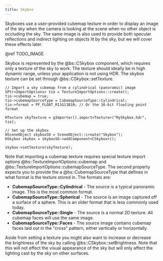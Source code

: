 ```yaml
---
title: Skybox
---
```

Skyboxes use a user-provided cubemap texture in order to display an image of the sky when the camera is looking at the scene when no other object is occluding the sky. The same image is also used to provide both specular reflections and indirect lighting on objects lit by the sky, but we will cover these effects later.

@ref TODO_IMAGE

Skybox is represented by the @bs::CSkybox component, which requires only a texture of the sky to work. The texture should ideally be in high dynamic range, unless your application is not using HDR. The skybox texture can be set through @bs::CSkybox::setTexture.

~~~~~~~~~~~~~{.cpp}
// Import a sky cubemap from a cylindrical (panoramic) image
SPtr<ImportOptions> tio = TextureImportOptions::create();
tio->cubemap = true;
tio->cubemapSourceType = CubemapSourceType::Cylindrical;
tio->format = PF_FLOAT_R11G11B10; // Or the 16-bit floating point format

HTexture skyTexture = gImporter().import<Texture>("MySkybox.hdr", tio);

// Set up the skybox
HSceneObject skyboxSO = SceneObject::create("Skybox");
HSkybox skybox = skyboxSO->addComponent<CSkybox>();

skybox->setTexture(skyTexture);
~~~~~~~~~~~~~

Note that importing a cubemap texture requires special texture import options @bs::TextureImportOptions::cubemap and @bs::TextureImportOptions::cubemapSourceType. The second property expects you to provide the a @bs::CubemapSourceType that defines in what format is the texture stored in. The formats are:
 - **CubemapSourceType::Cylindrical** - The source is a typical panoramic image. This is the most common format.
 - **CubemapSourceType::Spherical** - The source is an image captured off a surface of a sphere. This is an older format that is less commonly used today.
 - **CubemapSourceType::Single** - The source is a normal 2D texture. All cubemap faces will use the same image.
 - **CubemapSourceType::Faces** - The source image contains cubemap faces laid out in the "cross" pattern, either vertically or horizontally.

Aside from setting a texture you might also want to increase or decrease the brightness of the sky by calling @bs::CSkybox::setBrightness. Note that this will not effect the visual appearance of the sky but will only affect the lighting cast by the sky on other surfaces.
